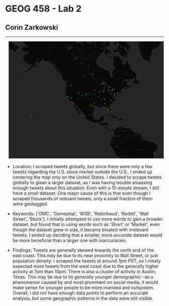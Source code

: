 # GEOG 458 - Lab 2
## Corin Zarkowski
___

![Map](/img/lab2-map.png "Tweets regarding the recent stock market activity.")

- Location: I scraped tweets globally, but since there were only a few tweets regarding the U.S. stock market outside the U.S., I ended up centering the map only on the United States. I decided to scrape tweets globally to glean a larger dataset, as I was having trouble amassing enough tweets about this situation. Even with a 10 minute stream, I still have a small dataset. One major cause of this is that even though I scraped thousands of relevant tweets, only a small fraction of them were geotagged.

- Keywords: ['GMC', 'Gamestop', 'WSB', 'Robinhood', 'Reddit', 'Wall Street', 'Stock']. I initially attempted to use more words to gain a broader dataset, but found that in using words such as 'Short' or 'Market', even though the dataset grew in size, it became bloated with irrelevant tweets. I ended up deciding that a smaller, more accurate dataset would be more beneficial than a larger one with inaccuracies.

- Findings: Tweets are generally skewed towards the north end of the east coast. This may be due to its near proximity to Wall Street, or just population density. I scraped the tweets at around 7pm PST, so I initally expected more tweets from the west coast due to the generally higher activity at 7pm than 10pm. There is also a cluster of activity in Austin, Texas. This may be due to its generally younger demographic--as a phenomenon caused by and most prominent on social media, it would make sense for younger people to be more invested and outspoken. Overall, I did not have enough data points to perform an accurate analysis, but some geographic patterns in the data were still visible.
